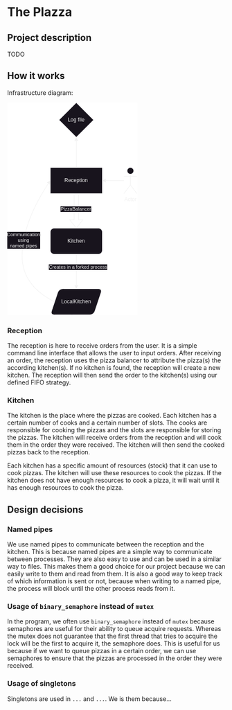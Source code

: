 # The Plazza

## Project description

TODO

## How it works

Infrastructure diagram:

![Infrastructure diagram](bonus/diag.png)

### Reception

The reception is here to receive orders from the user. It is a simple command line interface that allows the user to input orders. After receiving an order, the reception uses the pizza balancer to attribute the pizza(s) the according kitchen(s). If no kitchen is found, the reception will create a new kitchen. The reception will then send the order to the kitchen(s) using our defined FIFO strategy.

### Kitchen

The kitchen is the place where the pizzas are cooked. Each kitchen has a certain number of cooks and a certain number of slots. The cooks are responsible for cooking the pizzas and the slots are responsible for storing the pizzas. The kitchen will receive orders from the reception and will cook them in the order they were received. The kitchen will then send the cooked pizzas back to the reception.

Each kitchen has a specific amount of resources (stock) that it can use to cook pizzas. The kitchen will use these resources to cook the pizzas. If the kitchen does not have enough resources to cook a pizza, it will wait until it has enough resources to cook the pizza.

## Design decisions

### Named pipes

We use named pipes to communicate between the reception and the kitchen. This is because named pipes are a simple way to communicate between processes. They are also easy to use and can be used in a similar way to files. This makes them a good choice for our project because we can easily write to them and read from them. It is also a good way to keep track of which information is sent or not, because when writing to a named pipe, the process will block until the other process reads from it.

### Usage of `binary_semaphore` instead of `mutex`

In the program, we often use `binary_semaphore` instead of `mutex` because semaphores are useful for their ability to queue acquire requests. Whereas the mutex does not guarantee that the first thread that tries to acquire the lock will be the first to acquire it, the semaphore does. This is useful for us because if we want to queue pizzas in a certain order, we can use semaphores to ensure that the pizzas are processed in the order they were received.

### Usage of singletons

Singletons are used in `...` and `...`. We is them because...